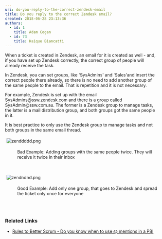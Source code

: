 ```yaml
---
uri: do-you-reply-to-the-correct-zendesk-email
title: Do you reply to the correct Zendesk email?
created: 2018-06-28 23:13:36
authors:
  - id: 1
    title: Adam Cogan
  - id: 73
    title: Kaique Biancatti
---
```





<span class='intro'> ​​When a ticket is created in Zendesk, an email for it is created as well - and, if you have set up Zendesk correctly, the correct group of people will already receive the task.<br> </span>

<p>In Zendesk, you can set groups, like 'SysAdmins' and 'Sales'and insert the correct people there already, so there is no need to add another group of the same people to the email. That is repetition and it is not necessary.<br></p><p>For example, Zendesk is set up with the email SysAdmins@ssw.zendesk.com and there is a group called SysAdmin@ssw.com.au. The former is a Zendesk group to manage tasks, the latter is a mail distribution group, and both groups got the same people in it.</p><p>It is best practice to only use the Zendesk group to manage tasks and not both groups in the same email thread.<br></p><p><img src="/PublishingImages/zenddddd.png" alt="zenddddd.png" style="margin&#58;5px;" /><br></p><dd class="ssw15-rteElement-FigureBad">Bad Example&#58; Adding groups with the same people twice. They will receive it twice in their inbox<br></dd><p><br></p><p><img src="/PublishingImages/zendndnd.png" alt="zendndnd.png" style="margin&#58;5px;" />&#160;<br></p><dd class="ssw15-rteElement-FigureGood"> Good Example&#58; Add only one group, that goes to Zendesk and spread the ticket only once for everyone<br></dd><p>​<br><br></p><h3>Related Links<br></h3><ul><li><a href="/_layouts/15/FIXUPREDIRECT.ASPX?WebId=3dfc0e07-e23a-4cbb-aac2-e778b71166a2&amp;TermSetId=07da3ddf-0924-4cd2-a6d4-a4809ae20160&amp;TermId=efd6c91e-7cc5-4473-a299-9104c8fd6e0d">Rules to Better Scrum - Do you know when to use @ mentions in a PBI​​</a><br></li></ul>


